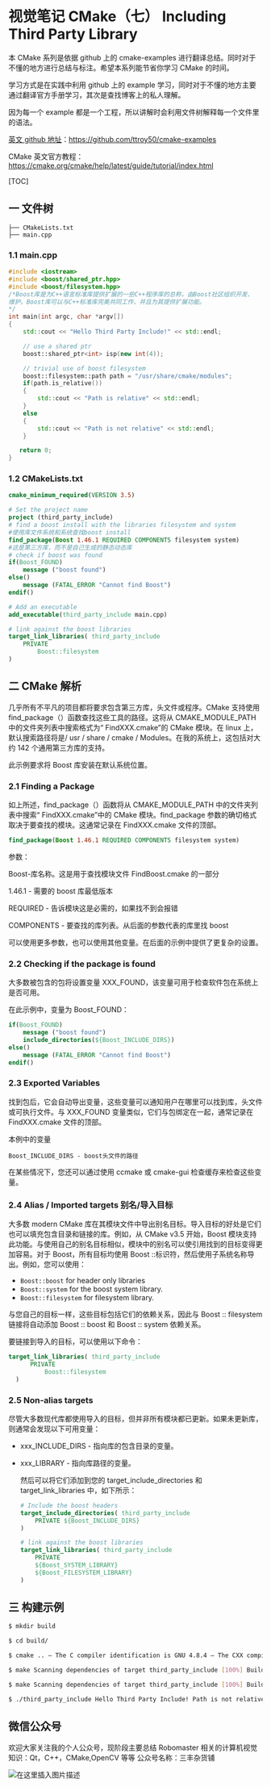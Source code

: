 # 视觉笔记 CMake（七） **Including Third Party Library**

本 CMake 系列是依据 github 上的 cmake-examples 进行翻译总结。同时对于不懂的地方进行总结与标注。希望本系列能节省你学习 CMake 的时间。

学习方式是在实践中利用 github 上的 example 学习，同时对于不懂的地方主要通过翻译官方手册学习，其次是查找博客上的私人理解。

因为每一个 example 都是一个工程，所以讲解时会利用文件树解释每一个文件里的语法。

[英文 github 地址](https://github.com/ttroy50/cmake-examples)：https://github.com/ttroy50/cmake-examples

CMake 英文官方教程： https://cmake.org/cmake/help/latest/guide/tutorial/index.html

[TOC]

## 一 文件树

```tree
├── CMakeLists.txt
├── main.cpp
```

### 1.1 main.cpp

```c++
#include <iostream>
#include <boost/shared_ptr.hpp>
#include <boost/filesystem.hpp>
/*Boost库是为C++语言标准库提供扩展的一些C++程序库的总称，由Boost社区组织开发、
维护。Boost库可以与C++标准库完美共同工作，并且为其提供扩展功能。
*/
int main(int argc, char *argv[])
{
    std::cout << "Hello Third Party Include!" << std::endl;

    // use a shared ptr
    boost::shared_ptr<int> isp(new int(4));

    // trivial use of boost filesystem
    boost::filesystem::path path = "/usr/share/cmake/modules";
    if(path.is_relative())
    {
        std::cout << "Path is relative" << std::endl;
    }
    else
    {
        std::cout << "Path is not relative" << std::endl;
    }

   return 0;
}


```

### 1.2 CMakeLists.txt

```cmake
cmake_minimum_required(VERSION 3.5)

# Set the project name
project (third_party_include)
# find a boost install with the libraries filesystem and system
#使用库文件系统和系统查找boost install
find_package(Boost 1.46.1 REQUIRED COMPONENTS filesystem system)
#这是第三方库，而不是自己生成的静态动态库
# check if boost was found
if(Boost_FOUND)
    message ("boost found")
else()
    message (FATAL_ERROR "Cannot find Boost")
endif()

# Add an executable
add_executable(third_party_include main.cpp)

# link against the boost libraries
target_link_libraries( third_party_include
    PRIVATE
        Boost::filesystem
)

```

## 二 CMake 解析

几乎所有不平凡的项目都将要求包含第三方库，头文件或程序。CMake 支持使用 find_package（）函数查找这些工具的路径。这将从 CMAKE_MODULE_PATH 中的文件夹列表中搜索格式为“ FindXXX.cmake”的 CMake 模块。在 linux 上，默认搜索路径将是/ usr / share / cmake / Modules。在我的系统上，这包括对大约 142 个通用第三方库的支持。

此示例要求将 Boost 库安装在默认系统位置。

### 2.1 Finding a Package

如上所述，find_package（）函数将从 CMAKE_MODULE_PATH 中的文件夹列表中搜索“ FindXXX.cmake”中的 CMake 模块。find_package 参数的确切格式取决于要查找的模块。这通常记录在 FindXXX.cmake 文件的顶部。

```cmake
find_package(Boost 1.46.1 REQUIRED COMPONENTS filesystem system)
```

参数：

Boost-库名称。这是用于查找模块文件 FindBoost.cmake 的一部分

1.46.1 - 需要的 boost 库最低版本

REQUIRED - 告诉模块这是必需的，如果找不到会报错

COMPONENTS - 要查找的库列表。从后面的参数代表的库里找 boost

可以使用更多参数，也可以使用其他变量。在后面的示例中提供了更复杂的设置。

### 2.2 Checking if the package is found

大多数被包含的包将设置变量 XXX_FOUND，该变量可用于检查软件包在系统上是否可用。

在此示例中，变量为 Boost_FOUND：

```cmake
if(Boost_FOUND)
    message ("boost found")
    include_directories(${Boost_INCLUDE_DIRS})
else()
    message (FATAL_ERROR "Cannot find Boost")
endif()
```

### 2.3 Exported Variables

找到包后，它会自动导出变量，这些变量可以通知用户在哪里可以找到库，头文件或可执行文件。与 XXX_FOUND 变量类似，它们与包绑定在一起，通常记录在 FindXXX.cmake 文件的顶部。

本例中的变量

    Boost_INCLUDE_DIRS - boost头文件的路径

在某些情况下，您还可以通过使用 ccmake 或 cmake-gui 检查缓存来检查这些变量。

### 2.4 Alias / Imported targets 别名/导入目标

大多数 modern CMake 库在其模块文件中导出别名目标。导入目标的好处是它们也可以填充包含目录和链接的库。例如，从 CMake v3.5 开始，Boost 模块支持此功能。与使用自己的别名目标相似，模块中的别名可以使引用找到的目标变得更加容易。对于 Boost，所有目标均使用 Boost ::标识符，然后使用子系统名称导出。例如，您可以使用：

- `Boost::boost` for header only libraries
- `Boost::system` for the boost system library.
- `Boost::filesystem` for filesystem library.

与您自己的目标一样，这些目标包括它们的依赖关系，因此与 Boost :: filesystem 链接将自动添加 Boost :: boost 和 Boost :: system 依赖关系。

要链接到导入的目标，可以使用以下命令：

```cmake
target_link_libraries( third_party_include
      PRIVATE
          Boost::filesystem
  )
```

### 2.5 Non-alias targets

尽管大多数现代库都使用导入的目标，但并非所有模块都已更新。如果未更新库，则通常会发现以下可用变量：

- xxx_INCLUDE_DIRS - 指向库的包含目录的变量。

- xxx_LIBRARY - 指向库路径的变量。

  然后可以将它们添加到您的 target_include_directories 和 target_link_libraries 中，如下所示：

  ```cmake
  # Include the boost headers
  target_include_directories( third_party_include
      PRIVATE ${Boost_INCLUDE_DIRS}
  )

  # link against the boost libraries
  target_link_libraries( third_party_include
      PRIVATE
      ${Boost_SYSTEM_LIBRARY}
      ${Boost_FILESYSTEM_LIBRARY}
  )
  ```

## 三 构建示例

```bash
$ mkdir build

$ cd build/

$ cmake .. — The C compiler identification is GNU 4.8.4 — The CXX compiler identification is GNU 4.8.4 — Check for working C compiler: /usr/bin/cc — Check for working C compiler: /usr/bin/cc — works — Detecting C compiler ABI info — Detecting C compiler ABI info - done — Check for working CXX compiler: /usr/bin/c -- Check for working CXX compiler: /usr/bin/c — works — Detecting CXX compiler ABI info — Detecting CXX compiler ABI info - done — Boost version: 1.54.0 — Found the following Boost libraries: —  filesystem —  system boost found — Configuring done — Generating done — Build files have been written to: /home/matrim/workspace/cmake-examples/01-basic/H-third-party-library/build

$ make Scanning dependencies of target third_party_include [100%] Building CXX object CMakeFiles/third_party_include.dir/main.cpp.o Linking CXX executable third_party_include [100%] Built target third_party_include matrim@freyr:~/workspace/cmake-examples/01-basic/H-third-party-library/build$ ./ CMakeFiles/ third_party_include matrim@freyr:~/workspace/cmake-examples/01-basic/H-third-party-library/build$ ./third_party_include Hello Third Party Include! Path is not relative $ cmake .. — The C compiler identification is GNU 4.8.4 — The CXX compiler identification is GNU 4.8.4 — Check for working C compiler: /usr/bin/cc — Check for working C compiler: /usr/bin/cc — works — Detecting C compiler ABI info — Detecting C compiler ABI info - done — Check for working CXX compiler: /usr/bin/c -- Check for working CXX compiler: /usr/bin/c — works — Detecting CXX compiler ABI info — Detecting CXX compiler ABI info - done — Boost version: 1.54.0 — Found the following Boost libraries: —  filesystem —  system boost found — Configuring done — Generating done — Build files have been written to: /home/matrim/workspace/cmake-examples/01-basic/H-third-party-library/build

$ make Scanning dependencies of target third_party_include [100%] Building CXX object CMakeFiles/third_party_include.dir/main.cpp.o Linking CXX executable third_party_include [100%] Built target third_party_include

$ ./third_party_include Hello Third Party Include! Path is not relative
```

## 微信公众号

欢迎大家关注我的个人公众号，现阶段主要总结 Robomaster 相关的计算机视觉知识：Qt，C++，CMake,OpenCV 等等
公众号名称：三丰杂货铺

![在这里插入图片描述](https://img-blog.csdnimg.cn/20200529103009878.gif#pic_center)
